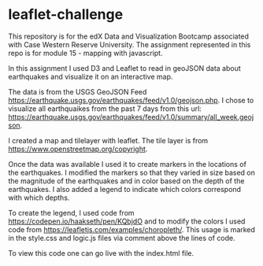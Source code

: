 # leaflet-challenge
This repository is for the edX Data and Visualization Bootcamp associated with Case Western Reserve University. The assignment represented in this repo is for module 15 - mapping with javascript.

In this assignment I used D3 and Leaflet to read in geoJSON data about earthquakes and visualize it on an interactive map. 

The data is from the USGS GeoJSON Feed https://earthquake.usgs.gov/earthquakes/feed/v1.0/geojson.php. I chose to visualize all earthquaikes from the past 7 days from this url: https://earthquake.usgs.gov/earthquakes/feed/v1.0/summary/all_week.geojson. 

I created a map and tilelayer with leaflet. The tile layer is from https://www.openstreetmap.org/copyright.

Once the data was available I used it to create markers in the locations of the earthquakes. I modified the markers so that they varied in size based on the magnitude of the earthquakes and in color based on the depth of the earthquakes. I also added a legend to indicate which colors correspond with which depths. 

To create the legend, I used code from https://codepen.io/haakseth/pen/KQbjdO and to modify the colors I used code from https://leafletjs.com/examples/choropleth/. This usage is marked in the style.css and logic.js files via comment above the lines of code.

To view this code one can go live with the index.html file.